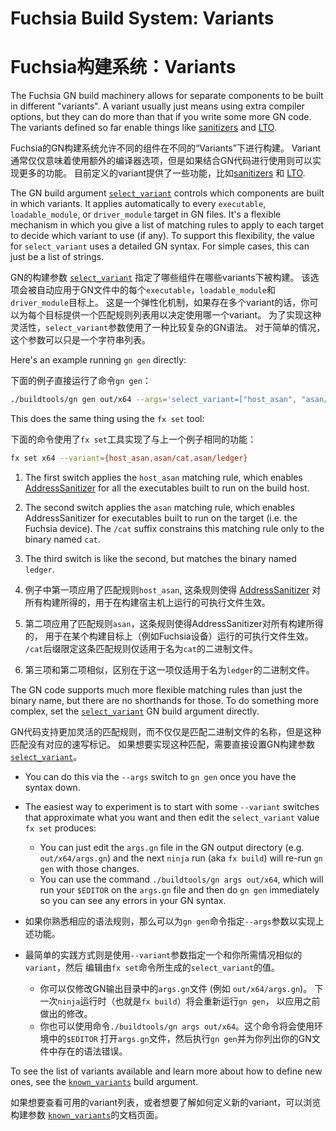 # Fuchsia Build System: Variants

# Fuchsia构建系统：Variants

The Fuchsia GN build machinery allows for separate components to be built
in different "variants".  A variant usually just means using extra compiler
options, but they can do more than that if you write some more GN code.
The variants defined so far enable things like
[sanitizers](https://github.com/google/sanitizers/wiki) and
[LTO](https://llvm.org/docs/LinkTimeOptimization.html).

Fuchsia的GN构建系统允许不同的组件在不同的“Variants”下进行构建。
Variant通常仅仅意味着使用额外的编译器选项，但是如果结合GN代码进行使用则可以实现更多的功能。
目前定义的variant提供了一些功能，比如[sanitizers](https://github.com/google/sanitizers/wiki) 和 
[LTO](https://llvm.org/docs/LinkTimeOptimization.html).

The GN build argument
[`select_variant`](https://fuchsia.googlesource.com/garnet/+/master/docs/gen/build_arguments.md#select_variant)
controls which components are built in which variants.  It applies
automatically to every `executable`, `loadable_module`, or `driver_module`
target in GN files.  It's a flexible mechanism in which you give a list of
matching rules to apply to each target to decide which variant to use (if
any).  To support this flexibility, the value for `select_variant` uses a
detailed GN syntax.  For simple cases, this can just be a list of strings.

GN的构建参数
[`select_variant`](https://fuchsia.googlesource.com/garnet/+/master/docs/gen/build_arguments.md#select_variant)
指定了哪些组件在哪些variants下被构建。
该选项会被自动应用于GN文件中的每个`executable`，`loadable_module`和`driver_module`目标上。
这是一个弹性化机制，如果存在多个variant的话，你可以为每个目标提供一个匹配规则列表用以决定使用哪一个variant。
为了实现这种灵活性，`select_variant`参数使用了一种比较复杂的GN语法。
对于简单的情况，这个参数可以只是一个字符串列表。

Here's an example running `gn gen` directly:

下面的例子直接运行了命令`gn gen`：

```sh
./buildtools/gn gen out/x64 --args='select_variant=["host_asan", "asan/cat", "asan/ledger"]'
```

This does the same thing using the `fx set` tool:

下面的命令使用了`fx set`工具实现了与上一个例子相同的功能：

```sh
fx set x64 --variant={host_asan,asan/cat,asan/ledger}
```

 1. The first switch applies the `host_asan` matching rule, which enables
    [AddressSanitizer](https://clang.llvm.org/docs/AddressSanitizer.html)
    for all the executables built to run on the build host.

 2. The second switch applies the `asan` matching rule, which enables
    AddressSanitizer for executables built to run on the target (i.e. the
    Fuchsia device).  The `/cat` suffix constrains this matching rule only
    to the binary named `cat`.

 3. The third switch is like the second, but matches the binary named `ledger`.
 
 1. 例子中第一项应用了匹配规则`host_asan`, 这条规则使得
    [AddressSanitizer](https://clang.llvm.org/docs/AddressSanitizer.html)
    对所有构建所得的，用于在构建宿主机上运行的可执行文件生效。

 2. 第二项应用了匹配规则`asan`，这条规则使得AddressSanitizer对所有构建所得的，
    用于在某个构建目标上（例如Fuchsia设备）运行的可执行文件生效。
    `/cat`后缀限定这条匹配规则仅适用于名为`cat`的二进制文件。

 3. 第三项和第二项相似，区别在于这一项仅适用于名为`ledger`的二进制文件。


The GN code supports much more flexible matching rules than just the binary
name, but there are no shorthands for those.  To do something more complex,
set the
[`select_variant`](https://fuchsia.googlesource.com/garnet/+/master/docs/gen/build_arguments.md#select_variant)
GN build argument directly.

GN代码支持更加灵活的匹配规则，而不仅仅是匹配二进制文件的名称，但是这种匹配没有对应的速写标记。
如果想要实现这种匹配，需要直接设置GN构建参数
[`select_variant`](https://fuchsia.googlesource.com/garnet/+/master/docs/gen/build_arguments.md#select_variant)。

 * You can do this via the `--args` switch to `gn gen` once you have the
   syntax down.

 * The easiest way to experiment is to start with some `--variant` switches
   that approximate what you want and then edit the `select_variant` value
   `fx set` produces:
   * You can just edit the `args.gn` file in the GN output directory
     (e.g. `out/x64/args.gn`) and the next `ninja` run (aka `fx build`)
     will re-run `gn gen` with those changes.
   * You can use the command `./buildtools/gn args out/x64`, which
     will run your `$EDITOR` on the `args.gn` file and then do `gn gen`
     immediately so you can see any errors in your GN syntax.

 * 如果你熟悉相应的语法规则，那么可以为`gn gen`命令指定`--args`参数以实现上述功能。
 
 * 最简单的实践方式则是使用`--variant`参数指定一个和你所需情况相似的`variant`，然后
   编辑由`fx set`命令所生成的`select_variant`的值。
   * 你可以仅修改GN输出目录中的`args.gn`文件 (例如 `out/x64/args.gn`)。
     下一次`ninja`运行时（也就是`fx build`）将会重新运行`gn gen`，
     以应用之前做出的修改。
   * 你也可以使用命令`./buildtools/gn args out/x64`。这个命令将会使用环境中的`$EDITOR`
     打开`args.gn`文件，然后执行`gn gen`并为你列出你的GN文件中存在的语法错误。

To see the list of variants available and learn more about how to define
new ones, see the
[`known_variants`](https://fuchsia.googlesource.com/garnet/+/master/docs/gen/build_arguments.md#known_variants)
build argument.

如果想要查看可用的variant列表，或者想要了解如何定义新的variant，可以浏览构建参数
[`known_variants`](https://fuchsia.googlesource.com/garnet/+/master/docs/gen/build_arguments.md#known_variants)的文档页面。
